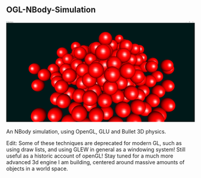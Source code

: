 ## OGL-NBody-Simulation
![1](https://github.com/stevenaci/OGL-NBody-Simulation/blob/master/Game/screenshots/2.png)

An NBody simulation, using OpenGL, GLU and Bullet 3D physics.

Edit: Some of these techniques are deprecated for modern GL, such as using draw lists, and using GLEW in general as a windowing system!
Still useful as a historic account of openGL! Stay tuned for a much more advanced 3d engine I am building, centered around massive amounts of objects in a world space.
